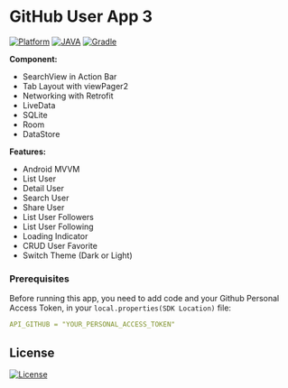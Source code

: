 # GitHub User App 3

[![Platform](https://img.shields.io/badge/Platform-Android-success.svg)](https://developer.android.com) 
[![JAVA](https://img.shields.io/badge/JAVA-VERSION__1__8-blue.svg)](https://www.java.com)
[![Gradle](https://img.shields.io/badge/Gradle-7.0.3-brightgreen.svg)](https://developer.android.com/studio/releases/gradle-plugin)

**Component:**
- SearchView in Action Bar
- Tab Layout with viewPager2
- Networking with Retrofit
- LiveData
- SQLite
- Room
- DataStore

**Features:**
- Android MVVM
- List User
- Detail User
- Search User
- Share User
- List User Followers
- List User Following
- Loading Indicator
- CRUD User Favorite
- Switch Theme (Dark or Light)

### Prerequisites

Before running this app, you need to add code and your Github Personal Access Token, in your `local.properties(SDK Location)` file:

```yaml
API_GITHUB = "YOUR_PERSONAL_ACCESS_TOKEN"
```

## License
[![License](https://img.shields.io/github/license/eby8zevin/AppGithubUser-3)](https://github.com/eby8zevin/AppGithubUser-3/blob/master/LICENSE.md)
